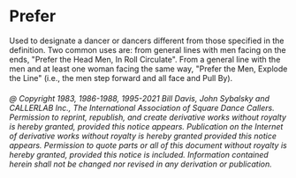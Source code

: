 
# Prefer

Used to designate a dancer or dancers different from those specified
in the definition. Two common uses are: from general lines with men
facing on the ends, "Prefer the Head Men, In Roll Circulate". From a
general line with the men and at least one woman facing the same way,
"Prefer the Men, Explode the Line" (i.e., the men step forward and all
face and Pull By).

###### @ Copyright 1983, 1986-1988, 1995-2021 Bill Davis, John Sybalsky and CALLERLAB Inc., The International Association of Square Dance Callers. Permission to reprint, republish, and create derivative works without royalty is hereby granted, provided this notice appears. Publication on the Internet of derivative works without royalty is hereby granted provided this notice appears. Permission to quote parts or all of this document without royalty is hereby granted, provided this notice is included. Information contained herein shall not be changed nor revised in any derivation or publication.
